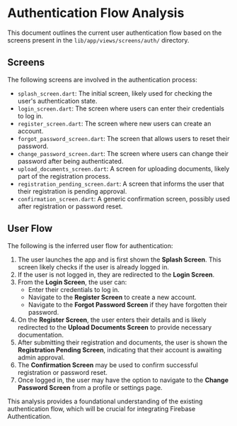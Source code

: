 # Authentication Flow Analysis

This document outlines the current user authentication flow based on the screens present in the `lib/app/views/screens/auth/` directory.

## Screens

The following screens are involved in the authentication process:

-   `splash_screen.dart`: The initial screen, likely used for checking the user's authentication state.
-   `login_screen.dart`: The screen where users can enter their credentials to log in.
-   `register_screen.dart`: The screen where new users can create an account.
-   `forgot_password_screen.dart`: The screen that allows users to reset their password.
-   `change_password_screen.dart`: The screen where users can change their password after being authenticated.
-   `upload_documents_screen.dart`: A screen for uploading documents, likely part of the registration process.
-   `registration_pending_screen.dart`: A screen that informs the user that their registration is pending approval.
-   `confirmation_screen.dart`: A generic confirmation screen, possibly used after registration or password reset.

## User Flow

The following is the inferred user flow for authentication:

1.  The user launches the app and is first shown the **Splash Screen**. This screen likely checks if the user is already logged in.
2.  If the user is not logged in, they are redirected to the **Login Screen**.
3.  From the **Login Screen**, the user can:
    -   Enter their credentials to log in.
    -   Navigate to the **Register Screen** to create a new account.
    -   Navigate to the **Forgot Password Screen** if they have forgotten their password.
4.  On the **Register Screen**, the user enters their details and is likely redirected to the **Upload Documents Screen** to provide necessary documentation.
5.  After submitting their registration and documents, the user is shown the **Registration Pending Screen**, indicating that their account is awaiting admin approval.
6.  The **Confirmation Screen** may be used to confirm successful registration or password reset.
7.  Once logged in, the user may have the option to navigate to the **Change Password Screen** from a profile or settings page.

This analysis provides a foundational understanding of the existing authentication flow, which will be crucial for integrating Firebase Authentication.
